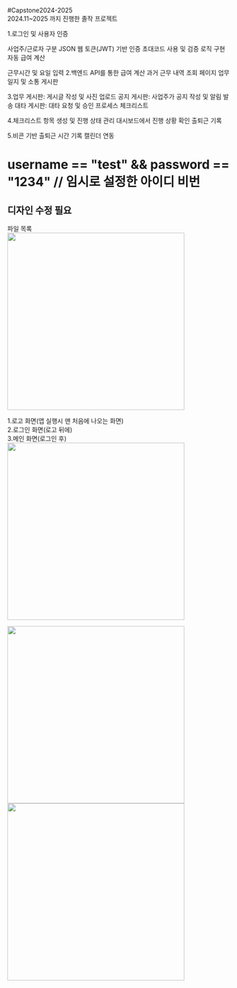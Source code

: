 #Capstone2024-2025
<br>
2024.11~2025 까지 진행한 졸작 프로젝트

1.로그인 및 사용자 인증

사업주/근로자 구분
JSON 웹 토큰(JWT) 기반 인증
초대코드 사용 및 검증 로직 구현
자동 급여 계산

근무시간 및 요일 입력
2.백엔드 API를 통한 급여 계산
과거 근무 내역 조회 페이지
업무일지 및 소통 게시판

3.업무 게시판: 게시글 작성 및 사진 업로드
공지 게시판: 사업주가 공지 작성 및 알림 발송
대타 게시판: 대타 요청 및 승인 프로세스
체크리스트

4.체크리스트 항목 생성 및 진행 상태 관리
대시보드에서 진행 상황 확인
출퇴근 기록

5.비콘 기반 출퇴근 시간 기록
캘린더 연동

<h1>username == "test" && password == "1234" // 임시로 설정한 아이디 비번</h1>
<h2>디자인 수정 필요</h2>
파일 목록<br>
<image src="https://github.com/user-attachments/assets/3784ea8e-dea9-4638-aaa9-f631d8becf7d" height="400"/>

1.로고 화면(앱 실행시 맨 처음에 나오는 화면)<br>
2.로그인 화면(로고 뒤에)<br>
3.메인 화면(로그인 후)<br>
<image src="https://github.com/user-attachments/assets/456be02b-ac26-4b59-a452-c8d7aff00a79"  height="400"/>

<image src="https://github.com/user-attachments/assets/522d355c-1ec6-4f46-9789-7311ea1acca9"  height="400"/>

<image src="https://github.com/user-attachments/assets/8bbff461-9b81-4197-ad80-8c52fd811ace" height="400"/>
